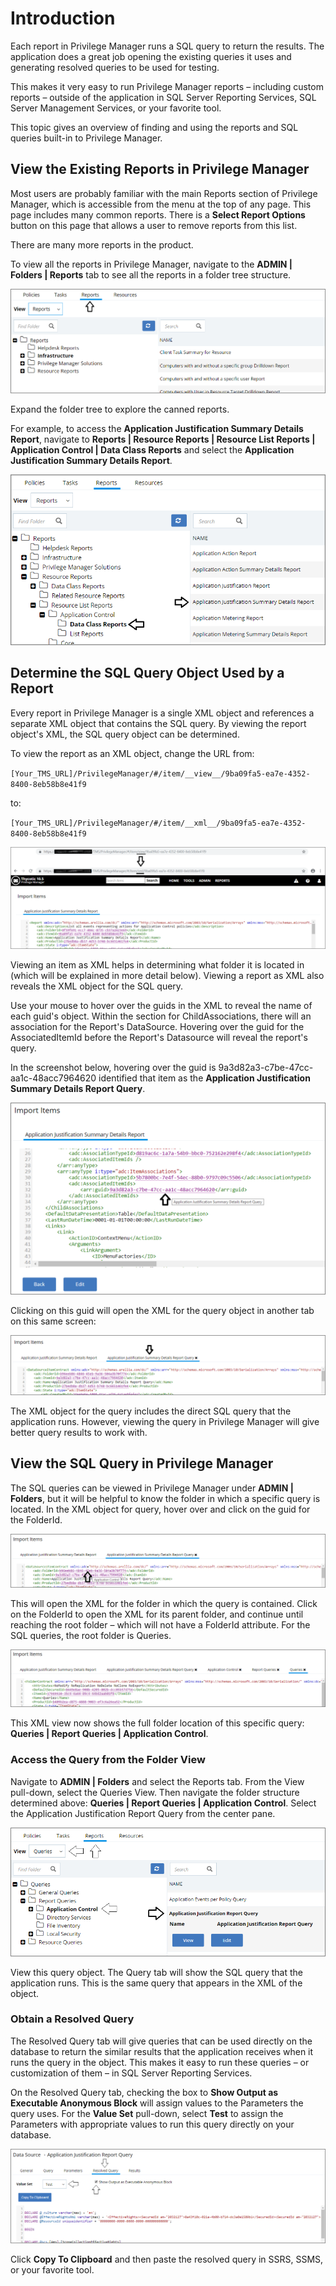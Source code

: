 [title]: # (Reports and Queries)
[tags]: # (overview)
[priority]: # (7001)
# Introduction

Each report in Privilege Manager runs a SQL query to return the results. The application does a great job opening the existing queries it uses and generating resolved queries to be used for testing.

This makes it very easy to run Privilege Manager reports – including custom reports – outside of the application in SQL Server Reporting Services, SQL Server Management Services, or your favorite tool.

This topic gives an overview of finding and using the reports and SQL queries built-in to Privilege Manager.

## View the Existing Reports in Privilege Manager

Most users are probably familiar with the main Reports section of Privilege Manager, which is accessible from the menu at the top of any page. This page includes many common reports. There is a __Select Report Options__ button on this page that allows a user to remove reports from this list.

There are many more reports in the product.

To view all the reports in Privilege Manager, navigate to the __ADMIN | Folders | Reports__ tab to see all the reports in a folder tree structure.

![Reports folder tree](images/reports/532d82df04b131cb36a6ed55be309b90.png)

Expand the folder tree to explore the canned reports.

For example, to access the __Application Justification Summary Details Report__, navigate to __Reports | Resource Reports | Resource List Reports | Application Control | Data Class Reports__ and select the __Application Justification Summary Details Report__.

![Example Application Justification Summary Details Report](images/reports/bf3f6267bea061192caebbe4d8855be5.png)

## Determine the SQL Query Object Used by a Report

Every report in Privilege Manager is a single XML object and references a separate XML object that contains the SQL query. By viewing the report object's XML, the SQL query object can be determined.

To view the report as an XML object, change the URL from:

`[Your_TMS_URL]/PrivilegeManager/#/item/__view__/9ba09fa5-ea7e-4352-8400-8eb58b8e41f9`

to:

`[Your_TMS_URL]/PrivilegeManager/#/item/__xml__/9ba09fa5-ea7e-4352-8400-8eb58b8e41f9`

![XML view of report](images/reports/e51fd84c2e57e1ac7b0d5e2d0fb34856.png)

Viewing an item as XML helps in determining what folder it is located in (which will be explained in more detail below). Viewing a report as XML also reveals the XML object for the SQL query.

Use your mouse to hover over the guids in the XML to reveal the name of each guid's object. Within the section for ChildAssociations, there will an association for the Report's DataSource. Hovering over the guid for the AssociatedItemId before the Report's Datasource will reveal the report's query.

In the screenshot below, hovering over the guid is 9a3d82a3-c7be-47cc-aa1c-48acc7964620 identified that item as the __Application Justification Summary Details Report Query__.

![GUID hover example](images/reports/f3d961ec9ab5548a433b2feb94f3e3f2.png)

Clicking on this guid will open the XML for the query object in another tab on this same screen:

![Open XML of query object](images/reports/579dda448f0d3b2bc9424ab0454c888b.png)

The XML object for the query includes the direct SQL query that the application runs. However, viewing the query in Privilege Manager will give better query results to work with.

## View the SQL Query in Privilege Manager

The SQL queries can be viewed in Privilege Manager under __ADMIN | Folders__, but it will be helpful to know the folder in which a specific query is located. In the XML object for query, hover over and click on the guid for the FolderId.

![FolderId look up](images/reports/ef0945fb3ccf591adfebc852a04fb3d2.png)

This will open the XML for the folder in which the query is contained. Click on the FolderId to open the XML for its parent folder, and continue until reaching the root folder – which will not have a FolderId attribute. For the SQL queries, the root folder is Queries.

![Root folder](images/reports/b386d777773360a8eb7c44fe3334467f.png)

This XML view now shows the full folder location of this specific query: __Queries | Report Queries | Application Control__.

### Access the Query from the Folder View

Navigate to __ADMIN | Folders__ and select the Reports tab. From the View pull-down, select the Queries View. Then navigate the folder structure determined above: __Queries | Report Queries | Application Control__. Select the Application Justification Report Query from the center pane.

![Opening the report query from the folder view](images/reports/ccfc56dcd0aa64a25ccb3352c22fce4e.png)

View this query object. The Query tab will show the SQL query that the application runs. This is the same query that appears in the XML of the object.

### Obtain a Resolved Query

The Resolved Query tab will give queries that can be used directly on the database to return the similar results that the application receives when it runs the query in the object. This makes it easy to run these queries – or customization of them – in SQL Server Reporting Services.

On the Resolved Query tab, checking the box to __Show Output as Executable Anonymous Block__ will assign values to the Parameters the query uses. For the __Value Set__ pull-down, select __Test__ to assign the Parameters with appropriate values to run this query directly on your database.

![Obtaining a resolved query](images/reports/94fd3a8b59bdb60252cd73378f0b33e1.png)

Click __Copy To Clipboard__ and then paste the resolved query in SSRS, SSMS, or your favorite tool.
